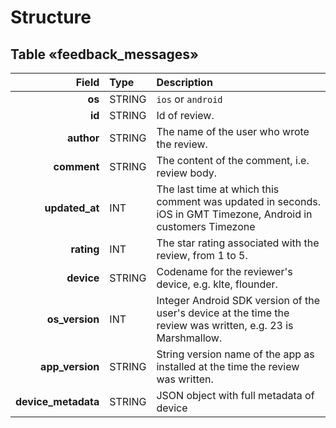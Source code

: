# Structure

## Table «feedback_messages»

   Field            |  Type  | Description
------------------: | :----- | :--------------------------------------------------------------------------------------------------------
**os**              | STRING | `ios` or `android`
**id**              | STRING | Id of review.
**author**          | STRING | The name of the user who wrote the review.
**comment**         | STRING | The content of the comment, i.e. review body.
**updated_at**      | INT    | The last time at which this comment was updated in seconds. iOS in GMT Timezone, Android in customers Timezone 
**rating**          | INT    | The star rating associated with the review, from 1 to 5.
**device**          | STRING | Codename for the reviewer's device, e.g. klte, flounder.
**os_version**      | INT    | Integer Android SDK version of the user's device at the time the review was written, e.g. 23 is Marshmallow.
**app_version**     | STRING | String version name of the app as installed at the time the review was written.
**device_metadata** | STRING | JSON object with full metadata of device
